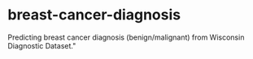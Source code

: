 # breast-cancer-diagnosis
Predicting breast cancer diagnosis (benign/malignant) from Wisconsin Diagnostic Dataset."
